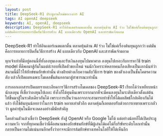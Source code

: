 ```yaml
---
layout: post
title: DeepSeek-R1 ประตูบานใหม่ของวงการ AI
tags: AI openAI deepseek
keywords: AI, openAI, deepseek
description: DeepSeek-R1 ทำให้อินเตอร์เนตแตกตื่น ตลาดหุ้นด้าน AI ร่วง ไม่ใช่แค่เรื่องต้นทุนถูกกว่า
แต่มันคือการทลายการปิดกั้นวิธีการสร้าง AI แบบเดียวกับ OpenAI และสารพัดเจ้าตลาด
---
```


DeepSeek-R1 ทำให้อินเตอร์เนตแตกตื่น ตลาดหุ้นด้าน AI ร่วง ไม่ใช่แค่เรื่องต้นทุนถูกกว่า
แต่มันคือการทลายการปิดกั้นวิธีการสร้าง AI แบบเดียวกับ OpenAI และสารพัดเจ้าตลาด

ทุกเจ้าเท่าที่มีอยู่ตอนนี้ที่ทั้งลงทุนเองและรับเงินลงทุนไปมหาศาล ลงทุนไปเยอะกับการหาวิธี train model
ที่ดีพอมาสู้กันในแต่ล่ะรอบที่เปิดตัวของใหม่ จนนักวิเคราะห์หลายคนก็ลงเสียงเป็นเอกฉันท์ว่า สนามนี้มีไว้ให้ยักษ์ชนยักษ์เท่านั้น ต่างฝ่ายต่างเก็บความลับวิธีการ train ของตัวเองเป็นชั้นโคตรความลับ แล้วก็เปิดเผยเฉพาะโมเดลขั้นต้นออกมาสู่สาธารณะเท่านั้น

การออกเอกสารเปิดเผยรายละเอียดการวิธีการสร้างโมเดลของ DeepSeek-R1 เรียกได้ว่าเหยียบหน้านักลงทุน
ที่เชื่อว่าลงทุนไปเถอะ ยังไงก็ได้ทุนคืนเพราะยากมากที่จะมีคนลงทุนในระดับเดียวตั้งแต่ต้น
ให้ขึ้นมาสู้ในระดับเดียวกันได้ เพราะการเป็นว่านอกจากจะสามารถทำซ้ำให้ได้ผลลัพธ์ใกล้เคียงกันได้แล้ว
ยังใช้ต้นทุนน้อยกว่าในการ train หลายเท่าตัวอีก ตลาดหุ้นก็เลยตอบรับด้วยการเทขายเพราะกลัวว่า
มูลค่าหุ้นในมือจะลดลงอย่างมีนัยสำคัญ

โดยส่วนตัวแล้วเชื่อว่า DeepSeek ยังสู้ OpenAI หรือ Google ไม่ได้ แต่อย่างน้อยก็ได้เปิดประตูความหวัง
จากที่ทุกคนเชื่อว่านี่คือสนามของยักษ์ชนยักษ์ที่มีผู้เล่นได้แค่ไม่กี่บริษัทระดับโลกเท่านั้น
กลายเป็นความไม่แน่นอนอีกครั้งว่าอาจจะมีการล้มยักษ์ทางเทคโนโลยีให้ได้เห็นอีก
